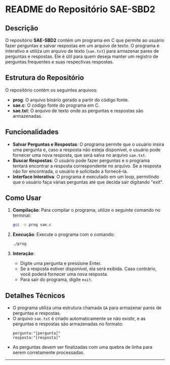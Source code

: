 # README do Repositório SAE-SBD2

## Descrição

O repositório **SAE-SBD2** contém um programa em C que permite ao usuário fazer perguntas e salvar respostas em um arquivo de texto. O programa é interativo e utiliza um arquivo de texto (`sae.txt`) para armazenar pares de perguntas e respostas. Ele é útil para quem deseja manter um registro de perguntas frequentes e suas respectivas respostas.

## Estrutura do Repositório

O repositório contém os seguintes arquivos:

- **prog**: O arquivo binário gerado a partir do código fonte.
- **sae.c**: O código fonte do programa em C.
- **sae.txt**: O arquivo de texto onde as perguntas e respostas são armazenadas.

## Funcionalidades

- **Salvar Perguntas e Respostas**: O programa permite que o usuário insira uma pergunta e, caso a resposta não esteja disponível, o usuário pode fornecer uma nova resposta, que será salva no arquivo `sae.txt`.
- **Buscar Respostas**: O usuário pode fazer perguntas e o programa tentará encontrar a resposta correspondente no arquivo. Se a resposta não for encontrada, o usuário é solicitado a fornecê-la.
- **Interface Interativa**: O programa é executado em um loop, permitindo que o usuário faça várias perguntas até que decida sair digitando "exit".

## Como Usar

1. **Compilação**: Para compilar o programa, utilize o seguinte comando no terminal:
   ```bash
   gcc -o prog sae.c
   ```

2. **Execução**: Execute o programa com o comando:
   ```bash
   ./prog
   ```

3. **Interação**:
   - Digite uma pergunta e pressione Enter.
   - Se a resposta estiver disponível, ela será exibida. Caso contrário, você poderá fornecer uma nova resposta.
   - Para sair do programa, digite `exit`.

## Detalhes Técnicos

- O programa utiliza uma estrutura chamada `QA` para armazenar pares de perguntas e respostas.
- O arquivo `sae.txt` é criado automaticamente se não existir, e as perguntas e respostas são armazenadas no formato:
  ```
  pergunta:"[pergunta]"
  resposta:"[resposta]"
  ```
- As perguntas devem ser finalizadas com uma quebra de linha para serem corretamente processadas.

---

